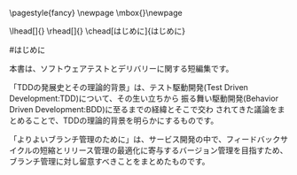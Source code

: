 \pagestyle{fancy}
\newpage
\mbox{}\newpage

\lhead[]{}
\rhead[]{}
\chead[はじめに]{はじめに}

#はじめに

本書は、ソフトウェアテストとデリバリーに関する短編集です。

「TDDの発展史とその理論的背景」は、テスト駆動開発(Test Driven Development:TDD)について、その生い立ちから
振る舞い駆動開発(Behavior Driven Development:BDD)に至るまでの経緯とそこで交わ
されてきた議論をまとめることで、TDDの理論的背景を明らかにするものです。

「よりよいブランチ管理のために」は、サービス開発の中で、フィードバックサイクルの短縮とリリース管理の最適化に寄与するバージョン管理を目指すため、ブランチ管理に対し留意すべきことをまとめたものです。

